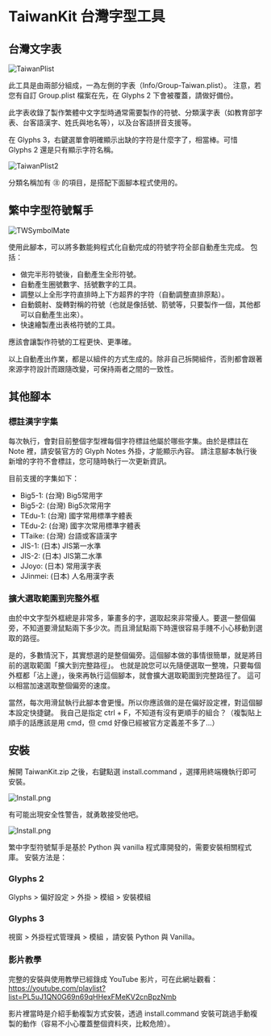 # TaiwanKit 台灣字型工具

## 台灣文字表

![TaiwanPlist](Images/TaiwanPlist.png)

此工具是由兩部分組成，一為左側的字表（Info/Group-Taiwan.plist）。
注意，若您有自訂 Group.plist 檔案在先，在 Glyphs 2 下會被覆蓋，請做好備份。

此字表收錄了製作繁體中文字型時通常需要製作的符號、分類漢字表（如教育部字表、台客語漢字、姓氏與地名等），以及台客語拼音支援等。

在 Glyphs 3，右鍵選單會明確顯示出缺的字符是什麼字了，相當棒。可惜 Glyphs 2 還是只有顯示字符名稱。

![TaiwanPlist2](Images/TaiwanPlist2.png)

分類名稱加有 ㊟ 的項目，是搭配下面腳本程式使用的。


## 繁中字型符號幫手

![TWSymbolMate](Images/TWSymbolMate.png)

使用此腳本，可以將多數能夠程式化自動完成的符號字符全部自動產生完成。
包括：

* 做完半形符號後，自動產生全形符號。
* 自動產生圈號數字、括號數字的工具。
* 調整以上全形字符直排時上下方超界的字符（自動調整直排原點）。
* 自動鏡射、旋轉對稱的符號（也就是像括號、箭號等，只要製作一個，其他都可以自動產生出來）。
* 快速繪製產出表格符號的工具。

應該會讓製作符號的工程更快、更準確。


以上自動產出作業，都是以組件的方式生成的。除非自己拆開組件，否則都會跟著來源字符設計而跟隨改變，可保持兩者之間的一致性。

## 其他腳本

### 標註漢字字集

每次執行，會對目前整個字型裡每個字符標註他屬於哪些字集。由於是標註在 Note 裡，請安裝官方的 Glyph Notes 外掛，才能顯示內容。
請注意腳本執行後新增的字符不會標註，您可隨時執行一次更新資訊。

目前支援的字集如下：

* Big5-1: (台灣) Big5常用字
* Big5-2: (台灣) Big5次常用字
* TEdu-1: (台灣) 國字常用標準字體表
* TEdu-2: (台灣) 國字次常用標準字體表
* TTaike: (台灣) 台語或客語漢字
* JIS-1: (日本) JIS第一水準
* JIS-2: (日本) JIS第二水準
* JJoyo: (日本) 常用漢字表
* JJinmei: (日本) 人名用漢字表

### 擴大選取範圍到完整外框

由於中文字型外框總是非常多，筆畫多的字，選取起來非常擾人。要選一整個偏旁，不知道要滑鼠點兩下多少次。而且滑鼠點兩下時還很容易手賤不小心移動到選取的路徑。

是的，多數情況下，其實想選的是整個偏旁。這個腳本做的事情很簡單，就是將目前的選取範圍「擴大到完整路徑」。
也就是說您可以先隨便選取一整塊，只要每個外框都「沾上邊」，後來再執行這個腳本，就會擴大選取範圍到完整路徑了。
這可以相當加速選取整個偏旁的速度。


當然，每次用滑鼠執行此腳本會更慢。所以你應該做的是在偏好設定裡，對這個腳本設定快捷鍵。
我自己是指定 ctrl + F，不知道有沒有更順手的組合？（複製貼上順手的話應該是用 cmd，但 cmd 好像已經被官方定義差不多了...）


## 安裝

解開 TaiwanKit.zip 之後，右鍵點選 install.command ，選擇用終端機執行即可安裝。

![Install.png](Images/Install1.png)

有可能出現安全性警告，就勇敢接受他吧。

![Install.png](Images/Install2.png)


繁中字型符號幫手是基於 Python 與 vanilla 程式庫開發的，需要安裝相關程式庫。
安裝方法是：

### Glyphs 2

Glyphs > 偏好設定 > 外掛 > 模組 > 安裝模組

### Glyphs 3

視窗 > 外掛程式管理員 > 模組 ，請安裝 Python 與 Vanilla。

### 影片教學

完整的安裝與使用教學已經錄成 YouTube 影片，可在此網址觀看：
https://youtube.com/playlist?list=PL5uJ1QN0G69n69qHHexFMeKV2cnBpzNmb

影片裡當時是介紹手動複製方式安裝，透過 install.command 安裝可跳過手動複製的動作（容易不小心覆蓋整個資料夾，比較危險）。
